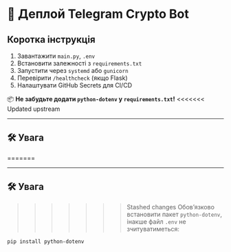 # 🚀 Деплой Telegram Crypto Bot

## Коротка інструкція

1. Завантажити `main.py`, `.env`
2. Встановити залежності з `requirements.txt`
3. Запустити через `systemd` або `gunicorn`
4. Перевірити `/healthcheck` (якщо Flask)
5. Налаштувати GitHub Secrets для CI/CD

📦 **Не забудьте додати `python-dotenv` у `requirements.txt`!**
<<<<<<< Updated upstream

---

## 🛠 Увага

=======

---

## 🛠 Увага

>>>>>>> Stashed changes
Обов’язково встановити пакет `python-dotenv`, інакше файл `.env` не зчитуватиметься:

```bash
pip install python-dotenv

